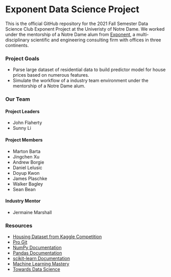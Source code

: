 # Exponent Data Science Project
This is the official GitHub repository for the 2021 Fall Semester Data Science Club Exponent Project at the Univeristy of Notre Dame.
We worked under the mentorship of a Notre Dame alum from [Exponent](https://www.exponent.com/), a multi-disciplinary scientific and engineering consulting firm with offices in three continents.

### Project Goals
- Parse large dataset of residential data to build predictor model for house prices based on numerous features.
- Simulate the workflow of a industry team environment under the mentorship of a Notre Dame alum.

### Our Team
#### Project Leaders
- John Flaherty
- Sunny Li
#### Project Members 
- Marton Barta 
- Jingchen Xu 
- Andrew Borgie
- Daniel Lelusic
- Doyup Kwon
- James Plaschke
- Walker Bagley 
- Sean Bean
#### Industry Mentor
- Jermaine Marshall
### Resources
- [Housing Dataset from Kaggle Competition](https://www.kaggle.com/c/house-prices-advanced-regression-techniques/overview)
- [Pro Git](https://git-scm.com/book/en/v2)
- [NumPy Documentation](https://numpy.org/doc/stable/user/index.html)
- [Pandas Documentation](https://pandas.pydata.org/pandas-docs/stable/user_guide/index.html)
- [scikit-learn Documentation](https://scikit-learn.org/stable/user_guide.html)
- [Machine Learning Mastery](https://machinelearningmastery.com/)
- [Towards Data Science](https://towardsdatascience.com/)
